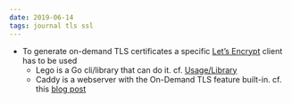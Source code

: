 ```yaml
---
date: 2019-06-14
tags: journal tls ssl
---
```



* To generate on-demand TLS certificates a specific [Let’s Encrypt](https://letsencrypt.org/docs/client-options/) client has to be used
   * Lego is a Go cli/library that can do it. cf. [Usage/Library](https://go-acme.github.io/lego/usage/library/)
   * Caddy is a webserver with the On-Demand TLS feature built-in. cf. this [blog post](https://caddyserver.com/blog/caddy-0_10_11-released)
